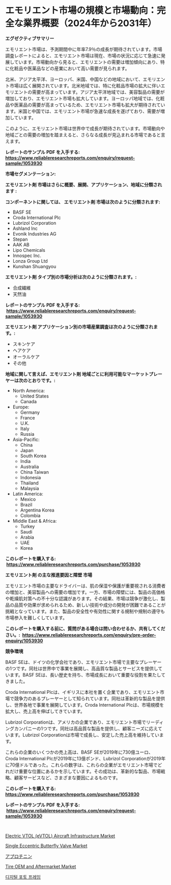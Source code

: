 <p><h1>エモリエント市場の規模と市場動向：完全な業界概要（2024年から2031年）</h1></p><p><strong>エグゼクティブサマリー</strong></p>
<p><p>エモリエント市場は、予測期間中に年率7.9％の成長が期待されています。市場調査レポートによると、エモリエント市場は現在、市場の状況に応じて急速に発展しています。市場動向から見ると、エモリエントの需要は増加傾向にあり、特に化粧品や医薬品などの産業において高い需要が見られます。</p><p>北米、アジア太平洋、ヨーロッパ、米国、中国などの地域において、エモリエント市場は広く展開されています。北米地域では、特に化粧品市場の拡大に伴いエモリエントの需要が高まっています。アジア太平洋地域では、美容製品の需要が増加しており、エモリエント市場も拡大しています。ヨーロッパ地域では、化粧品や医薬品の需要が高まっているため、エモリエント市場も拡大が期待されています。米国と中国では、エモリエント市場が急速な成長を遂げており、需要が増加しています。</p><p>このように、エモリエント市場は世界中で成長が期待されています。市場動向や地域ごとの需要の増加を踏まえると、さらなる成長が見込まれる市場であると言えます。</p></p>
<p><strong>レポートのサンプル PDF を入手する: <a href="https://www.reliableresearchreports.com/enquiry/request-sample/1053930">https://www.reliableresearchreports.com/enquiry/request-sample/1053930</a></strong></p>
<p><strong>市場セグメンテーション:</strong></p>
<p><strong> エモリエント剤 市場はさらに概要、展開、アプリケーション、地域に分類されます :</strong></p>
<p><strong>コンポーネントに関しては、 エモリエント剤 市場は次のように分類されます: &nbsp;</strong></p>
<p><ul><li>BASF SE</li><li>Croda International Plc</li><li>Lubrizol Corporation</li><li>Ashland Inc</li><li>Evonik Industries AG</li><li>Stepan</li><li>AAK AB</li><li>Lipo Chemicals</li><li>Innospec Inc.</li><li>Lonza Group Ltd</li><li>Kunshan Shuangyou</li></ul></p>
<p><strong> エモリエント剤 タイプ別の市場分析は次のように分類されます。:</strong></p>
<p><ul><li>合成繊維</li><li>天然油</li></ul></p>
<p><strong>レポートのサンプル PDF を入手する: &nbsp;<a href="https://www.reliableresearchreports.com/enquiry/request-sample/1053930">https://www.reliableresearchreports.com/enquiry/request-sample/1053930</a></strong></p>
<p><strong> エモリエント剤 アプリケーション別の市場産業調査は次のように分類されます。:</strong></p>
<p><ul><li>スキンケア</li><li>ヘアケア</li><li>オーラルケア</li><li>その他</li></ul></p>
<p><strong>地域に関して言えば、エモリエント剤 地域ごとに利用可能なマーケットプレーヤーは次のとおりです。:</strong></p>
<p><ul>
    <li>
        North America:
        <ul>
            <li>United States</li>
            <li>Canada</li>
        </ul>
    </li>
    <li>
        Europe:
        <ul>
            <li>Germany</li>
            <li>France</li>
            <li>U.K.</li>
            <li>Italy</li>
            <li>Russia</li>
        </ul>
    </li>
    <li>
        Asia-Pacific:
        <ul>
            <li>China</li>
            <li>Japan</li>
            <li>South Korea</li>
            <li>India</li>
            <li>Australia</li>
            <li>China Taiwan</li>
            <li>Indonesia</li>
            <li>Thailand</li>
            <li>Malaysia</li>
        </ul>
    </li>
    <li>
        Latin America:
        <ul>
            <li>Mexico</li>
            <li>Brazil</li>
            <li>Argentina Korea</li>
            <li>Colombia</li>
        </ul>
    </li>
    <li>
        Middle East & Africa:
        <ul>
            <li>Turkey</li>
            <li>Saudi</li>
            <li>Arabia</li>
            <li>UAE</li>
            <li>Korea</li>
        </ul>
    </li>
    </ul></p>
<p><strong>このレポートを購入する: &nbsp;<a href="https://www.reliableresearchreports.com/purchase/1053930">https://www.reliableresearchreports.com/purchase/1053930</a></strong></p>
<p><strong>エモリエント剤 の主な推進要因と障壁 市場</strong></p>
<p><p>エモリエント市場の主要なドライバーは、肌の保湿や保護が重要視される消費者の増加と、美容製品への需要の増加です。一方、市場の障壁には、製品の高価格や乾燥肌対策への不十分な認識があります。その結果、市場は競争が激化し、製品の品質や効果が求められるため、新しい技術や成分の開発が困難であることが挑戦となっています。また、製品の安全性や有効性に関する規制や規制の遵守も市場参入を難しくしています。</p></p>
<p><strong>このレポートを購入する前に、質問がある場合は問い合わせるか、共有してください。:&nbsp; <a href="https://www.reliableresearchreports.com/enquiry/pre-order-enquiry/1053930">https://www.reliableresearchreports.com/enquiry/pre-order-enquiry/1053930</a></strong></p>
<p><strong>競争環境</strong></p>
<p><p>BASF SEは、ドイツの化学会社であり、エモリエント市場で主要なプレーヤーの1つです。同社は世界中で事業を展開し、高品質な製品とサービスを提供しています。BASF SEは、長い歴史を持ち、市場成長において重要な役割を果たしてきました。</p><p>Croda International Plcは、イギリスに本社を置く企業であり、エモリエント市場で競争力のあるプレーヤーとして知られています。同社は革新的な製品を提供し、世界各地で事業を展開しています。Croda International Plcは、市場規模を拡大し、売上高を伸ばしてきています。</p><p>Lubrizol Corporationは、アメリカの企業であり、エモリエント市場でリーディングカンパニーの1つです。同社は高品質な製品を提供し、顧客ニーズに応えています。Lubrizol Corporationは市場で成長し、安定した売上高を維持しています。</p><p>これらの企業のいくつかの売上高は、BASF SEが2019年に730億ユーロ、Croda International Plcが2019年に13億ポンド、Lubrizol Corporationが2019年に70億ドルであった。これらの数字は、これらの企業がエモリエント市場でどれだけ重要な位置にあるかを示しています。その成功は、革新的な製品、市場戦略、顧客サービスなど、さまざまな要因によるものです。</p></p>
<p><strong>このレポートを購入する: &nbsp; <a href="https://www.reliableresearchreports.com/purchase/1053930">https://www.reliableresearchreports.com/purchase/1053930</a></strong></p>
<p><strong>レポートのサンプル PDF を入手する: &nbsp;<a href="https://www.reliableresearchreports.com/enquiry/request-sample/1053930">https://www.reliableresearchreports.com/enquiry/request-sample/1053930</a></strong><strong></strong></p>
<p>&nbsp;</p>
<p><p><a href="https://github.com/JameTravis/Market-Research-Report-List-4/blob/main/electric-vtol-evtol-aircraft-infrastructure-market.md">Electric VTOL (eVTOL) Aircraft Infrastructure Market</a></p><p><a href="https://cute-banjo-8ca.notion.site/Single-Eccentric-Butterfly-Valve-Market-Size-Growing-and-Forecasted-for-period-from-2024-2031-and--0875d57ea8eb40a48eee8b96d5e91856">Single Eccentric Butterfly Valve Market</a></p><p><a href="https://github.com/mohamedbakry57/Market-Research-Report-List-2/blob/main/4813320188579.md">アプロチニン</a></p><p><a href="https://github.com/vimar16th/Market-Research-Report-List-3/blob/main/tire-oem-and-aftermarket-market.md">Tire OEM and Aftermarket Market</a></p><p><a href="https://github.com/vsnao330707/Market-Research-Report-List-1/blob/main/3454376188425.md">디지털 포토 프레임</a></p></p>